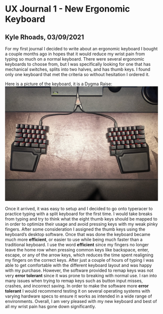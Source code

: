 # UX Journal 1 - New Ergonomic Keyboard

## Kyle Rhoads, 03/09/2021

For my first journal I decided to write about an ergonomic keyboard I bought a couple months ago in hopes that it would reduce my wrist pain from typing so much on a normal keyboard. There were several ergonomic keyboards to choose from, but I was specifically looking for one that has mechanical switches, splits into two halves, and has thumb keys. I found only one keyboard that met the criteria so without hesitation I ordered it.

Here is a picture of the keyboard, it is a Dygma Raise:
![alt text](https://github.com/UsabilityEngineering/ux-portfolio-KyleRhoads45/blob/master/assets/keyboard.jpg?raw=true)

Once it arrived, it was easy to setup and I decided to go onto typeracer to practice typing with a split keyboard for the first time. I would take breaks from typing and try to think what the eight thumb keys should be mapped to in order to optimize their usage and avoid pressing keys with my weak pinky fingers. After some consideration I assigned the thumb keys using the keyboard’s desktop software. Once that was done the keyboard became much more **efficient**, or easier to use while being much faster than a traditional keyboard. I use the word **efficient** since my fingers no longer leave the home row when pressing common keys like backspace, enter, escape, or any of the arrow keys, which reduces the time spent realigning my fingers on the correct keys. After just a couple of hours of typing I was able to get comfortable with the different keyboard layout and was happy with my purchase. However, the software provided to remap keys was not very **error tolerant** since it was prone to breaking with normal use. I ran into many issues when trying to remap keys such as button input misses, crashes, and incorrect saving. In order to make the software more **error tolerant** I would recommend testing it on several operating systems with varying hardware specs to ensure it works as intended in a wide range of environments. Overall, I am very pleased with my new keyboard and best of all my wrist pain has gone down significantly.    
